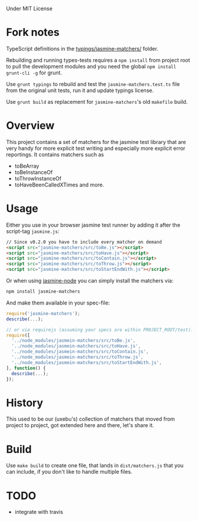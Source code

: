 Under MIT License

# Fork notes

TypeScript definitions in the [typings/jasmine-matchers/](typings/jasmine-matchers/) folder.

Rebuilding and running types-tests requires a `npm install` from project root to pull the development modules and you need the global `npm install grunt-cli -g` for grunt.

Use `grunt typings` to rebuild and test the `jasmine-matchers.test.ts` file from the original unit tests, run it and update typings license.

Use `grunt build` as replacement for `jasmine-matchers`'s old `makefile` build.

# Overview

This project contains a set of matchers for the jasmine test library
that are very handy for more explicit test writing and especially
more explicit error reportings.
It contains matchers such as
- toBeArray
- toBeInstanceOf
- toThrowInstanceOf
- toHaveBeenCalledXTimes
and more.

# Usage

Either you use in your browser jasmine test runner by adding it after the script-tag `jasmine.js`:

~~~html
// Since v0.2.0 you have to include every matcher on demand
<script src="jasmine-matchers/src/toBe.js"></script>
<script src="jasmine-matchers/src/toHave.js"></script>
<script src="jasmine-matchers/src/toContain.js"></script>
<script src="jasmine-matchers/src/toThrow.js"></script>
<script src="jasmine-matchers/src/toStartEndWith.js"></script>
~~~

Or when using [jasmine-node](https://github.com/mhevery/jasmine-node) you can simply install the matchers via:

~~~bash
npm install jasmine-matchers
~~~

And make them available in your spec-file:

~~~js
require('jasmine-matchers');
describe(...);

// or via requirejs (assuming your specs are within PROJECT_ROOT/test):
require([
  '../node_modules/jasmein-matchers/src/toBe.js',
  '../node_modules/jasmein-matchers/src/toHave.js',
  '../node_modules/jasmein-matchers/src/toContain.js',
  '../node_modules/jasmein-matchers/src/toThrow.js',
  '../node_modules/jasmein-matchers/src/toStartEndWith.js',
], function() {
  describe(...);
});
~~~

# History

This used to be our (uxebu's) collection of matchers that moved from project
to project, got extended here and there, let's share it.

# Build

Use `make build` to create one file, that lands in `dist/matchers.js`
that you can include, if you don't like to handle multiple files.

# TODO
- integrate with travis
